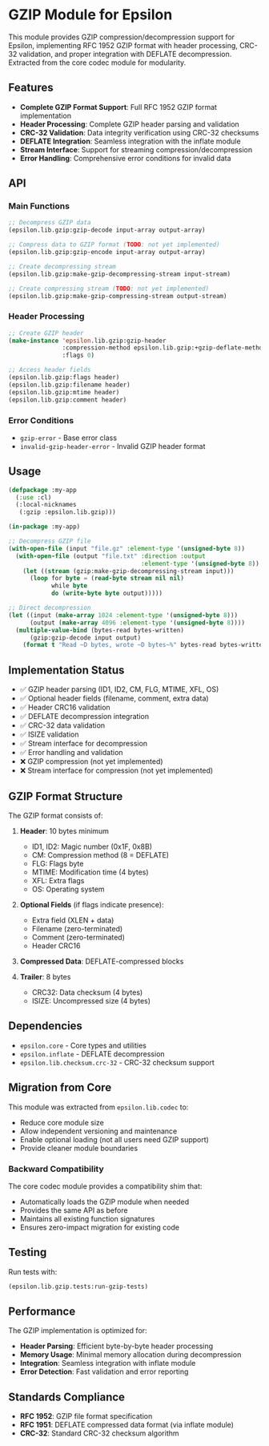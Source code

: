 # GZIP Module for Epsilon

This module provides GZIP compression/decompression support for Epsilon, implementing RFC 1952 GZIP format with header processing, CRC-32 validation, and proper integration with DEFLATE decompression. Extracted from the core codec module for modularity.

## Features

- **Complete GZIP Format Support**: Full RFC 1952 GZIP format implementation
- **Header Processing**: Complete GZIP header parsing and validation
- **CRC-32 Validation**: Data integrity verification using CRC-32 checksums
- **DEFLATE Integration**: Seamless integration with the inflate module
- **Stream Interface**: Support for streaming compression/decompression
- **Error Handling**: Comprehensive error conditions for invalid data

## API

### Main Functions

```lisp
;; Decompress GZIP data
(epsilon.lib.gzip:gzip-decode input-array output-array)

;; Compress data to GZIP format (TODO: not yet implemented)
(epsilon.lib.gzip:gzip-encode input-array output-array)

;; Create decompressing stream
(epsilon.lib.gzip:make-gzip-decompressing-stream input-stream)

;; Create compressing stream (TODO: not yet implemented)
(epsilon.lib.gzip:make-gzip-compressing-stream output-stream)
```

### Header Processing

```lisp
;; Create GZIP header
(make-instance 'epsilon.lib.gzip:gzip-header 
               :compression-method epsilon.lib.gzip:+gzip-deflate-method+
               :flags 0)

;; Access header fields
(epsilon.lib.gzip:flags header)
(epsilon.lib.gzip:filename header)
(epsilon.lib.gzip:mtime header)
(epsilon.lib.gzip:comment header)
```

### Error Conditions

- `gzip-error` - Base error class
- `invalid-gzip-header-error` - Invalid GZIP header format

## Usage

```lisp
(defpackage :my-app
  (:use :cl)
  (:local-nicknames
   (:gzip :epsilon.lib.gzip)))

(in-package :my-app)

;; Decompress GZIP file
(with-open-file (input "file.gz" :element-type '(unsigned-byte 8))
  (with-open-file (output "file.txt" :direction :output 
                                     :element-type '(unsigned-byte 8))
    (let ((stream (gzip:make-gzip-decompressing-stream input)))
      (loop for byte = (read-byte stream nil nil)
            while byte
            do (write-byte byte output)))))

;; Direct decompression
(let ((input (make-array 1024 :element-type '(unsigned-byte 8)))
      (output (make-array 4096 :element-type '(unsigned-byte 8))))
  (multiple-value-bind (bytes-read bytes-written)
      (gzip:gzip-decode input output)
    (format t "Read ~D bytes, wrote ~D bytes~%" bytes-read bytes-written)))
```

## Implementation Status

- ✅ GZIP header parsing (ID1, ID2, CM, FLG, MTIME, XFL, OS)
- ✅ Optional header fields (filename, comment, extra data)
- ✅ Header CRC16 validation
- ✅ DEFLATE decompression integration
- ✅ CRC-32 data validation
- ✅ ISIZE validation
- ✅ Stream interface for decompression
- ✅ Error handling and validation
- ❌ GZIP compression (not yet implemented)
- ❌ Stream interface for compression (not yet implemented)

## GZIP Format Structure

The GZIP format consists of:

1. **Header**: 10 bytes minimum
   - ID1, ID2: Magic number (0x1F, 0x8B)
   - CM: Compression method (8 = DEFLATE)
   - FLG: Flags byte
   - MTIME: Modification time (4 bytes)
   - XFL: Extra flags
   - OS: Operating system

2. **Optional Fields** (if flags indicate presence):
   - Extra field (XLEN + data)
   - Filename (zero-terminated)
   - Comment (zero-terminated)
   - Header CRC16

3. **Compressed Data**: DEFLATE-compressed blocks

4. **Trailer**: 8 bytes
   - CRC32: Data checksum (4 bytes)
   - ISIZE: Uncompressed size (4 bytes)

## Dependencies

- `epsilon.core` - Core types and utilities
- `epsilon.inflate` - DEFLATE decompression
- `epsilon.lib.checksum.crc-32` - CRC-32 checksum support

## Migration from Core

This module was extracted from `epsilon.lib.codec` to:
- Reduce core module size
- Allow independent versioning and maintenance
- Enable optional loading (not all users need GZIP support)
- Provide cleaner module boundaries

### Backward Compatibility

The core codec module provides a compatibility shim that:
- Automatically loads the GZIP module when needed
- Provides the same API as before
- Maintains all existing function signatures
- Ensures zero-impact migration for existing code

## Testing

Run tests with:
```lisp
(epsilon.lib.gzip.tests:run-gzip-tests)
```

## Performance

The GZIP implementation is optimized for:
- **Header Parsing**: Efficient byte-by-byte header processing
- **Memory Usage**: Minimal memory allocation during decompression
- **Integration**: Seamless integration with inflate module
- **Error Detection**: Fast validation and error reporting

## Standards Compliance

- **RFC 1952**: GZIP file format specification
- **RFC 1951**: DEFLATE compressed data format (via inflate module)
- **CRC-32**: Standard CRC-32 checksum algorithm